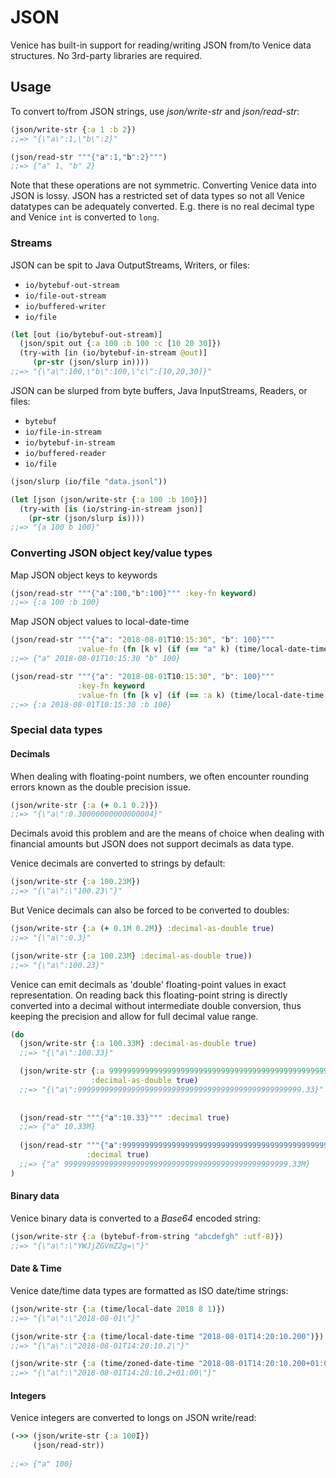 # JSON

Venice has built-in support for reading/writing JSON from/to Venice data 
structures. No 3rd-party libraries are required.


## Usage

To convert to/from JSON strings, use *json/write-str* and *json/read-str*:

```clojure
(json/write-str {:a 1 :b 2})
;;=> "{\"a\":1,\"b\":2}"

(json/read-str """{"a":1,"b":2}""")
;;=> {"a" 1, "b" 2}
```

Note that these operations are not symmetric. Converting Venice data into JSON is lossy. 
JSON has a restricted set of data types so not all Venice datatypes can be adequately 
converted. E.g. there is no real decimal type and Venice `int` is converted to `long`.


### Streams

JSON can be spit to Java OutputStreams, Writers, or files:
 * `io/bytebuf-out-stream`
 * `io/file-out-stream`
 * `io/buffered-writer`
 * `io/file`

```clojure
(let [out (io/bytebuf-out-stream)]
  (json/spit out {:a 100 :b 100 :c [10 20 30]})
  (try-with [in (io/bytebuf-in-stream @out)]
     (pr-str (json/slurp in))))
;;=> "{\"a\":100,\"b\":100,\"c\":[10,20,30]}"
```


JSON can be slurped from byte buffers, Java InputStreams, Readers, or files:
 * `bytebuf`
 * `io/file-in-stream`
 * `io/bytebuf-in-stream`
 * `io/buffered-reader`
 * `io/file`

```clojure
(json/slurp (io/file "data.jsonl"))
```

```clojure
(let [json (json/write-str {:a 100 :b 100})]
  (try-with [is (io/string-in-stream json)]
    (pr-str (json/slurp is))))
;;=> "{a 100 b 100}"
```


### Converting JSON object key/value types

Map JSON object keys to keywords

```clojure
(json/read-str """{"a":100,"b":100}""" :key-fn keyword)
;;=> {:a 100 :b 100}
```

Map JSON object values to local-date-time

```clojure
(json/read-str """{"a": "2018-08-01T10:15:30", "b": 100}""" 
               :value-fn (fn [k v] (if (== "a" k) (time/local-date-time v) v)))
;;=> {"a" 2018-08-01T10:15:30 "b" 100}
```

```clojure
(json/read-str """{"a": "2018-08-01T10:15:30", "b": 100}""" 
               :key-fn keyword 
               :value-fn (fn [k v] (if (== :a k) (time/local-date-time v) v)))
;;=> {:a 2018-08-01T10:15:30 :b 100}
```


### Special data types

#### Decimals

When dealing with floating-point numbers, we often encounter rounding 
errors known as the double precision issue.

```clojure
(json/write-str {:a (+ 0.1 0.2)})
;;=> "{\"a\":0.30000000000000004}"
```

Decimals avoid this problem and are the means of choice when dealing
with financial amounts but JSON does not support decimals as data type.


Venice decimals are converted to strings by default:

```clojure
(json/write-str {:a 100.23M})
;;=> "{\"a\":\"100.23\"}"
```

But Venice decimals can also be forced to be converted to doubles:

```clojure
(json/write-str {:a (+ 0.1M 0.2M)} :decimal-as-double true)
;;=> "{\"a\":0.3}"

(json/write-str {:a 100.23M} :decimal-as-double true))
;;=> "{\"a\":100.23}"
```

Venice can emit decimals as 'double' floating-point values in 
exact representation. On reading back this floating-point string
is directly converted into a decimal without intermediate double 
conversion, thus keeping the precision and allow for full decimal 
value range.

```clojure
(do
  (json/write-str {:a 100.33M} :decimal-as-double true)
  ;;=> "{\"a\":100.33}"

  (json/write-str {:a 99999999999999999999999999999999999999999999999999.33M} 
                  :decimal-as-double true)
  ;;=> "{\"a\":99999999999999999999999999999999999999999999999999.33}"
  
  
  (json/read-str """{"a":10.33}""" :decimal true)
  ;;=> {"a" 10.33M}  
  
  (json/read-str """{"a":99999999999999999999999999999999999999999999999999.33}""" 
                 :decimal true)
  ;;=> {"a" 99999999999999999999999999999999999999999999999999.33M}  
)
```


#### Binary data

Venice binary data is converted to a _Base64_ encoded string:

```clojure
(json/write-str {:a (bytebuf-from-string "abcdefgh" :utf-8)})
;;=> "{\"a\":\"YWJjZGVmZ2g=\"}"
```


#### Date & Time

Venice date/time data types are formatted as ISO date/time strings: 

```clojure
(json/write-str {:a (time/local-date 2018 8 1)})
;;=> "{\"a\":\"2018-08-01\"}"

(json/write-str {:a (time/local-date-time "2018-08-01T14:20:10.200")})
;;=> "{\"a\":\"2018-08-01T14:20:10.2\"}"

(json/write-str {:a (time/zoned-date-time "2018-08-01T14:20:10.200+01:00")})
;;=> "{\"a\":\"2018-08-01T14:20:10.2+01:00\"}"
```


#### Integers

Venice integers are converted to longs on JSON write/read:

```clojure
(->> (json/write-str {:a 100I})
     (json/read-str))
     
;;=> {"a" 100}
```


